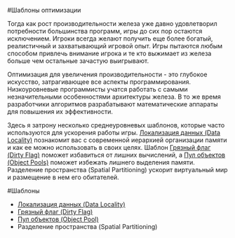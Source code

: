 #Шаблоны оптимизации

Тогда как рост производительности железа уже давно удовлетворил потребности большинства программ, игры до сих пор остаются исключением. Игроки всегда желают получить еще более богатый, реалистичный и захватывающий игровой опыт. Игры пытаются любым способом привлечь внимание игрока и те кто выжимает из железа больше чем остальные зачастую выигрывают.

Оптимизация для увеличения производительности - это глубокое искусство, затрагивающее все аспекты программирования. Низкоуровневые программисты учатся работать с самыми незначительными особенностями архитектуры железа. В то же время разработчики алгоритмов разрабатывают математические аппараты для повышения их эффективности.

Здесь я затрону несколько среднеуровневых шаблонов, которые часто используются для ускорения работы игры. [Локализация данных (Data Locality)](./chapter-6/6.1-data-locality) познакомит вас с современной иерархией организации памяти и как ее можно использовать в своих целях. Шаблон [Грязный флаг (Dirty Flag)](./chapter-6/6.2-dirty-flag) поможет избавиться от лишних вычислений, а [Пул объектов (Object Pools)](./chapter-6/6.3-object-pool) поможет избежать лишнего выделения памяти. Разделение пространства (Spatial Partitioning) ускорит виртуальный мир и размещение в нем его обитателей.

#Шаблоны

* [Локализация данных (Data Locality)](./chapter-6/6.1-data-locality)
* [Грязный флаг (Dirty Flag)](./chapter-6/6.2-dirty-flag)
* [Пул объектов (Object Pool)](./chapter-6/6.3-object-pool)
* Разделение пространства (Spatial Partitioning)



